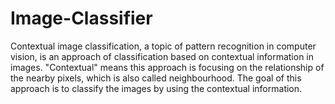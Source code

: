 # Image-Classifier
Contextual image classification, a topic of pattern recognition in computer vision, is an approach of classification based on contextual information in images. "Contextual" means this approach is focusing on the relationship of the nearby pixels, which is also called neighbourhood. The goal of this approach is to classify the images by using the contextual information. 
